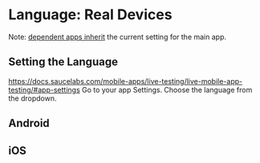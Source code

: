 #  Language: Real Devices
Note: [dependent apps inherit](https://docs.saucelabs.com/dev/test-configuration-options/#appiumotherapps:~:text=Dependent%20apps%20inherit%20the%20configuration%20of%20the%20main%20app%20under%20test) the current setting for the main app. 

## Setting the Language
https://docs.saucelabs.com/mobile-apps/live-testing/live-mobile-app-testing/#app-settings
Go to your app Settings. Choose the language from the dropdown.

## Android

## iOS
